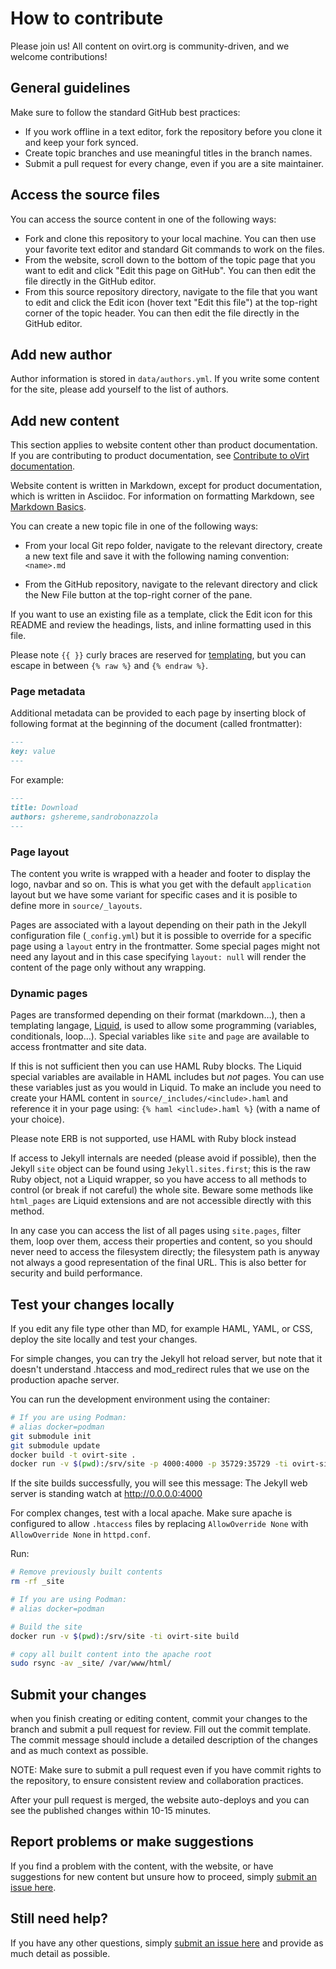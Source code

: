 # How to contribute

Please join us! All content on ovirt.org is community-driven, and we welcome contributions!

## General guidelines

Make sure to follow the standard GitHub best practices:

- If you work offline in a text editor, fork the repository before you clone it and
  keep your fork synced.
- Create topic branches and use meaningful titles in the branch names.
- Submit a pull request for every change, even if you are a site maintainer.

## Access the source files

You can access the source content in one of the following ways:

- Fork and clone this repository to your local machine. You can then use your favorite text editor and standard
  Git commands to work on the files.
- From the website, scroll down to the bottom of the topic page that you want to edit and
  click "Edit this page on GitHub". You can then edit the file directly in the GitHub editor.
- From this source repository directory, navigate to the file that you want to edit and click the Edit icon (hover text "Edit this file") at the top-right corner of the topic header.
  You can then edit the file directly in the GitHub editor.

## Add new author

Author information is stored in `data/authors.yml`. If you write some content for the site, please add yourself to the list of authors.

## Add new content

This section applies to website content other than product documentation. If you are contributing to product documentation, see [Contribute to oVirt documentation](source/documentation/contributing_to_docs/contributing.adoc).

Website content is written in Markdown, except for product documentation, which is written in Asciidoc. For information on formatting Markdown, see [Markdown Basics](https://help.github.com/articles/markdown-basics/).

You can create a new topic file in one of the following ways:

- From your local Git repo folder, navigate to the relevant directory, create a new text file and
  save it with the following naming convention: `<name>.md`

- From the GitHub repository, navigate to the relevant directory and click the New File button at the
  top-right corner of the pane.

If you want to use an existing file as a template, click the Edit icon for this README and review
the headings, lists, and inline formatting used in this file.

Please note `{{ }}` curly braces are reserved for [templating](#Dynamic_pages), but you can escape in between `{% raw %}` and `{% endraw %}`.

### Page metadata

Additional metadata can be provided to each page by inserting block of following format at the beginning of the
document (called frontmatter):

```markdown
---
key: value
---
```

For example:

```markdown
---
title: Download
authors: gshereme,sandrobonazzola
---
```

### Page layout

The content you write is wrapped with a header and footer to display the logo, navbar and so on. This is what you get with the default `application` layout but we have some variant for specific cases and it is posible to define more in `source/_layouts`.

Pages are associated with a layout depending on their path in the Jekyll configuration file (`_config.yml`) but it is possible to override for a specific page using a `layout` entry in the frontmatter. Some special pages might not need any layout and in this case specifying `layout: null` will render the content of the page only without any wrapping.

### Dynamic pages

Pages are transformed depending on their format (markdown…), then a templating langage, [Liquid](https://shopify.github.io/liquid/), is used to allow some programming (variables, conditionals, loop…). Special variables like `site` and `page` are available to access frontmatter and site data.

If this is not sufficient then you can use HAML Ruby blocks. The Liquid special variables are available in HAML includes but _not_ pages. You can use these variables just as you would in Liquid. To make an include you need to create your HAML content in `source/_includes/<include>.haml` and reference it in your page using: `{% haml <include>.haml %}` (with <include> a name of your choice).

Please note ERB is not supported, use HAML with Ruby block instead

If access to Jekyll internals are needed (please avoid if possible), then the Jekyll `site` object can be found using `Jekyll.sites.first`; this is the raw Ruby object, not a Liquid wrapper, so you have access to all methods to control (or break if not careful) the whole site. Beware some methods like `html_pages` are Liquid extensions and are not accessible directly with this method.

In any case you can access the list of all pages using `site.pages`, filter them, loop over them, access their properties and content, so you should never need to access the filesystem directly; the filesystem path is anyway not always a good representation of the final URL. This is also better for security and build performance.

## Test your changes locally

If you edit any file type other than MD, for example HAML, YAML, or CSS, deploy the site locally
and test your changes.

For simple changes, you can try the Jekyll hot reload server, but note that it doesn't understand .htaccess
and mod_redirect rules that we use on the production apache server.

You can run the development environment using the container:

```bash
# If you are using Podman:
# alias docker=podman
git submodule init
git submodule update
docker build -t ovirt-site .
docker run -v $(pwd):/srv/site -p 4000:4000 -p 35729:35729 -ti ovirt-site
```

If the site builds successfully, you will see this message:
The Jekyll web server is standing watch at http://0.0.0.0:4000


For complex changes, test with a local apache. Make sure apache is configured to allow `.htaccess` files by replacing
`AllowOverride None` with `AllowOverride None` in `httpd.conf`.

Run:

```bash
# Remove previously built contents
rm -rf _site

# If you are using Podman:
# alias docker=podman

# Build the site
docker run -v $(pwd):/srv/site -ti ovirt-site build

# copy all built content into the apache root
sudo rsync -av _site/ /var/www/html/
```

## Submit your changes

when you finish creating or editing content, commit your changes to the branch and submit a
pull request for review. Fill out the commit template. The commit message should include a detailed
description of the changes and as much context as possible.

NOTE: Make sure to submit a pull request even if you have commit rights to the repository, to ensure
consistent review and collaboration practices.

After your pull request is merged, the website auto-deploys and you can see the published changes
within 10-15 minutes.

## Report problems or make suggestions

If you find a problem with the content, with the website, or have suggestions for new content but
unsure how to proceed, simply [submit an issue here](https://github.com/oVirt/ovirt-site/issues/new).

## Still need help?

If you have any other questions, simply [submit an issue here](https://github.com/oVirt/ovirt-site/issues/new) and provide as much detail as possible.
